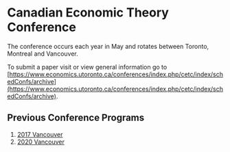 # Canadian Economic Theory Conference
The conference occurs each year in May and rotates between Toronto, Montreal and Vancouver.

To submit a paper visit or view general information go to [https://www.economics.utoronto.ca/conferences/index.php/cetc/index/schedConfs/archive](https://www.economics.utoronto.ca/conferences/index.php/cetc/index/schedConfs/archive).

## Previous Conference Programs

1. [2017 Vancouver](https://microeconomics.ca/cetc_2017)
1. [2020 Vancouver](https://microeconomics.ca/micro/cetc)
